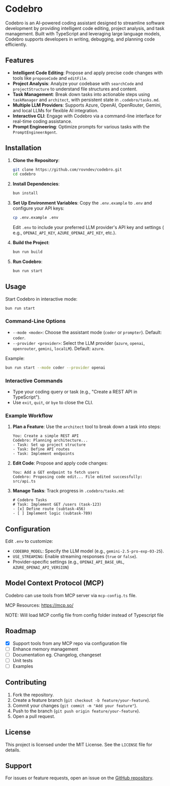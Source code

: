 # Codebro

Codebro is an AI-powered coding assistant designed to streamline software development by providing intelligent code
editing, project analysis, and task management. Built with TypeScript and leveraging large language models, Codebro
supports developers in writing, debugging, and planning code efficiently.

## Features

- **Intelligent Code Editing**: Propose and apply precise code changes with tools like `proposeCode` and `editFile`.
- **Project Analysis**: Analyze your codebase with `searchCode` and `projectStructure` to understand file structures and
  content.
- **Task Management**: Break down tasks into actionable steps using `taskManager` and `architect`, with persistent state
  in `.codebro/tasks.md`.
- **Multiple LLM Providers**: Supports Azure, OpenAI, OpenRouter, Gemini, and local LLMs for flexible AI integration.
- **Interactive CLI**: Engage with Codebro via a command-line interface for real-time coding assistance.
- **Prompt Engineering**: Optimize prompts for various tasks with the `PromptEngineerAgent`.

## Installation

1. **Clone the Repository**:
   ```bash
   git clone https://github.com/rovndev/codebro.git
   cd codebro
   ```

2. **Install Dependencies**:
   ```bash
   bun install
   ```

3. **Set Up Environment Variables**:
   Copy the `.env.example` to `.env` and configure your API keys:
   ```bash
   cp .env.example .env
   ```
   Edit `.env` to include your preferred LLM provider's API key and settings (
   e.g., `OPENAI_API_KEY`, `AZURE_OPENAI_API_KEY`, etc.).

4. **Build the Project**:
   ```bash
   bun run build
   ```

5. **Run Codebro**:
   ```bash
   bun run start
   ```

## Usage

Start Codebro in interactive mode:

```bash
bun run start
```

### Command-Line Options

- `--mode <mode>`: Choose the assistant mode (`coder` or `prompter`). Default: `coder`.
- `--provider <provider>`: Select the LLM provider (`azure`, `openai`, `openrouter`, `gemini`, `localLM`).
  Default: `azure`.

Example:

```bash
bun run start --mode coder --provider openai
```

### Interactive Commands

- Type your coding query or task (e.g., "Create a REST API in TypeScript").
- Use `exit`, `quit`, or `bye` to close the CLI.

### Example Workflow

1. **Plan a Feature**:
   Use the `architect` tool to break down a task into steps:
   ```
   You: Create a simple REST API
   Codebro: Planning architecture...
   - Task: Set up project structure
   - Task: Define API routes
   - Task: Implement endpoints
   ```

2. **Edit Code**:
   Propose and apply code changes:
   ```
   You: Add a GET endpoint to fetch users
   Codebro: Proposing code edit... File edited successfully: src/api.ts
   ```

3. **Manage Tasks**:
   Track progress in `.codebro/tasks.md`:
   ```
   # Codebro Tasks
   # Task: Implement GET /users (task-123)
   - [x] Define route (subtask-456)
   - [ ] Implement logic (subtask-789)
   ```

## Configuration

Edit `.env` to customize:

- `CODEBRO_MODEL`: Specify the LLM model (e.g., `gemini-2.5-pro-exp-03-25`).
- `USE_STREAMING`: Enable streaming responses (`true` or `false`).
- Provider-specific settings (e.g., `OPENAI_API_BASE_URL`, `AZURE_OPENAI_API_VERSION`)

## Model Context Protocol (MCP)

Codebro can use tools from MCP server via `mcp-config.ts` file.

MCP Resources: https://mcp.so/

NOTE: Will load MCP config file from config folder instead of Typescript file

## Roadmap

- [x] Support tools from any MCP repo via configuration file
- [ ] Enhance memory management
- [ ] Documentation eg. Changelog, changeset
- [ ] Unit tests
- [ ] Examples

## Contributing

1. Fork the repository.
2. Create a feature branch (`git checkout -b feature/your-feature`).
3. Commit your changes (`git commit -m "Add your feature"`).
4. Push to the branch (`git push origin feature/your-feature`).
5. Open a pull request.

## License

This project is licensed under the MIT License. See the `LICENSE` file for details.

## Support

For issues or feature requests, open an issue on the [GitHub repository](https://github.com/rovndev/codebro/issues).

